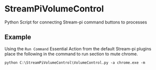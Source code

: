 # StreamPiVolumeControl
Python Script for connecting Stream-pi command buttons to processes

## Example
Using the `Run Command` Essential Action from the default Stream-pi plugins place the following in the command to run section to mute chrome.
```
python C:\StreamPiVolumeControl\VolumeControl.py -a chrome.exe -m
``` 
